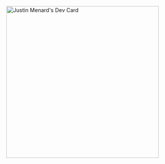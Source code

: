 <a href="https://app.daily.dev/justinmenard"><img src="https://api.daily.dev/devcards/b5ea72a6966b4d46897a50302a0d3e47.png?r=j4o" width="400" alt="Justin Menard's Dev Card"/></a>
